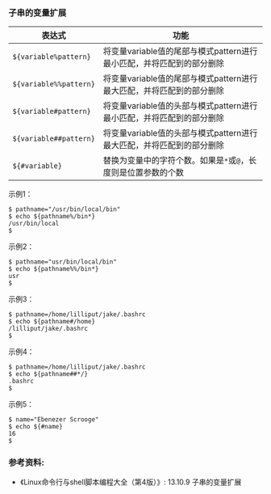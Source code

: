 ### 子串的变量扩展

| 表达式                 | 功能                                                         |
| ---------------------- | ------------------------------------------------------------ |
| `${variable%pattern}`  | 将变量variable值的尾部与模式pattern进行最小匹配，并将匹配到的部分删除 |
| `${variable%%pattern}` | 将变量variable值的尾部与模式pattern进行最大匹配，并将匹配到的部分删除 |
| `${variable#pattern}`  | 将变量variable值的头部与模式pattern进行最小匹配，并将匹配到的部分删除 |
| `${variable##pattern}` | 将变量variable值的头部与模式pattern进行最大匹配，并将匹配到的部分删除 |
| `${#variable}`         | 替换为变量中的字符个数。如果是`*`或`@`，长度则是位置参数的个数 |


示例1：

```
$ pathname="/usr/bin/local/bin"
$ echo ${pathname%/bin*}
/usr/bin/local
$
```

示例2：

```
$ pathname="usr/bin/local/bin"
$ echo ${pathname%%/bin*}
usr
$
```

示例3：

```
$ pathname=/home/lilliput/jake/.bashrc
$ echo ${pathname#/home}
/lilliput/jake/.bashrc
$
```

示例4：

```
$ pathname=/home/lilliput/jake/.bashrc
$ echo ${pathname##*/}
.bashrc
$
```

示例5：

```
$ name="Ebenezer Scrooge"
$ echo ${#name}
16
$
```

### 参考资料:
- 《Linux命令行与shell脚本编程大全（第4版）》: 13.10.9 子串的变量扩展
